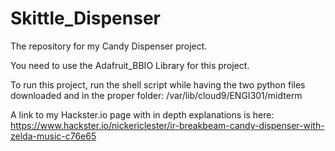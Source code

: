 # Skittle_Dispenser
The repository for my Candy Dispenser project.

You need to use the Adafruit_BBIO Library for this project.

To run this project, run the shell script while having the two python files downloaded and in the proper folder: /var/lib/cloud9/ENGI301/midterm

A link to my Hackster.io page with in depth explanations is here: https://www.hackster.io/nickericlester/ir-breakbeam-candy-dispenser-with-zelda-music-c76e65
